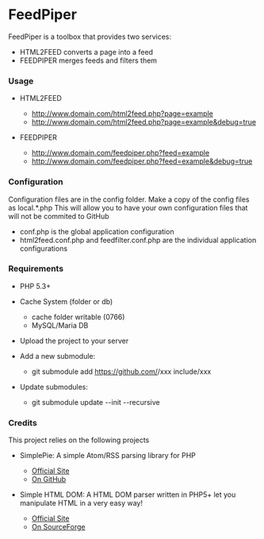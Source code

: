 # FeedPiper

FeedPiper is a toolbox that provides two services:

* HTML2FEED	converts a page into a feed
* FEEDPIPER	merges feeds and filters them

### Usage

* HTML2FEED
  * http://www.domain.com/html2feed.php?page=example
  * http://www.domain.com/html2feed.php?page=example&debug=true

* FEEDPIPER
  * http://www.domain.com/feedpiper.php?feed=example
  * http://www.domain.com/feedpiper.php?feed=example&debug=true

### Configuration

Configuration files are in the config folder.
Make a copy of the config files as local.*.php
This will allow you to have your own configuration files that will not be commited to GitHub

* conf.php is the global application configuration
* html2feed.conf.php and feedfilter.conf.php are the individual application configurations

### Requirements

* PHP 5.3+
* Cache System (folder or db)
  * cache folder writable (0766)  
  * MySQL/Maria DB
* Upload the project to your server

* Add a new submodule:
  * git submodule add https://github.com/<user>/xxx include/xxx
  
* Update submodules:
  * git submodule update --init --recursive

### Credits

This project relies on the following projects
* SimplePie: A simple Atom/RSS parsing library for PHP
  * [Official Site](http://simplepie.org/)
  * [On GitHub](https://github.com/simplepie/simplepie/)

* Simple HTML DOM: A HTML DOM parser written in PHP5+ let you manipulate HTML in a very easy way!
  * [Official Site](http://simplehtmldom.sourceforge.net/)
  * [On SourceForge](https://sourceforge.net/projects/simplehtmldom/)
